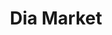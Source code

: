 ---
title: "Dia Market"
url: /madrid/dia-market-calle-de-fernandez-de-los-rios/
shop: Supermarkt
---